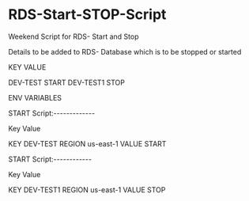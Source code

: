 # RDS-Start-STOP-Script
Weekend Script for RDS- Start and Stop

Details to be added to RDS- Database which is to be stopped or started

KEY             VALUE

DEV-TEST	START
DEV-TEST1	STOP



ENV VARIABLES

START Script:-------------

Key      Value

KEY	DEV-TEST
REGION	us-east-1
VALUE	START

START Script:------------

Key     Value

KEY	DEV-TEST1
REGION	us-east-1
VALUE	STOP
